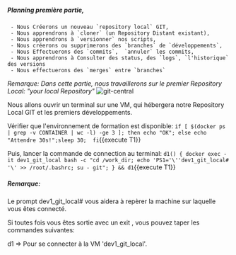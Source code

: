 
 
##### Planning première partie, 

     - Nous Créerons un nouveau `repository local` GIT,
     - Nous apprendrons à `cloner` (un Repository Distant existant),
     - Nous apprendrons à `versionner` nos scripts,
     - Nous créerons ou supprimerons des `branches` de `développements`, 
     - Nous Effectuerons des `commits`,  `annuler` les commits,
     - Nous apprendrons à Consulter des status, des `logs`, `l'historique` des versions
     - Nous effectuerons des `merges` entre `branches`
     
_Remarque: Dans cette partie, nous travaillerons sur le premier Repository Local: "your local Repository"_
![git-central](/testgitessai/scenarios/git_training_part1/assets/git-central.png)





Nous allons ouvrir un terminal sur une VM, qui hébergera notre Repository Local GIT et les premiers développements.

Vérifier que l'environnement de formation est disponible:
`if [ $(docker ps  | grep -v CONTAINER | wc -l) -ge 3 ]; then echo "OK"; else echo "Attendre 30s!";sleep 30;  fi`{{execute T1}}

Puis, lancer la commande de connection au terminal:
`d1() { docker exec -it dev1_git_local bash -c "cd /work_dir; echo 'PS1='\''dev1_git_local# '\' >> /root/.bashrc; su - git"; } && d1`{{execute T1}}


##### _Remarque_:
Le prompt dev1_git_local#  vous aidera à repèrer la machine sur laquelle vous êtes connecté.

Si toutes fois vous êtes sortie avec un exit , vous pouvez taper les commandes suivantes:

d1 => Pour se connecter à la VM 'dev1_git_local'.
